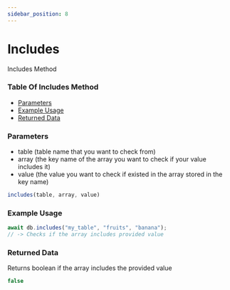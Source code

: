 ```yaml
---
sidebar_position: 8
---
```


# Includes

Includes Method

### Table Of Includes Method

- [Parameters](#parameters)
- [Example Usage](#example-usage)
- [Returned Data](#returned-data)

### Parameters
- table (table name that you want to check from)
- array (the key name of the array you want to check if your value includes it)
- value (the value you want to check if existed in the array stored in the key name)
```js
includes(table, array, value)
```

### Example Usage
```js
await db.includes("my_table", "fruits", "banana");
// -> Checks if the array includes provided value
```

### Returned Data
Returns boolean if the array includes the provided value
```js
false
```